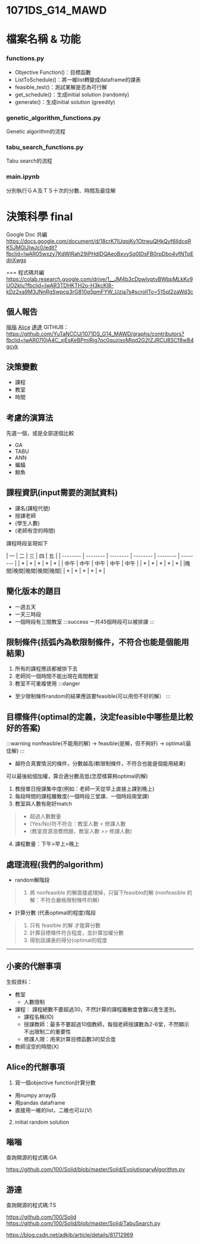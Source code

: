 # 1071DS_G14_MAWD

# 檔案名稱 & 功能

### functions.py
* Objective Function()：目標函數
* ListToSchedule()：將一維list轉變成dataframe的課表
* feasible_test()：測試某解是否為可行解
* get_schedule()：生成initial solution (randomly)
* generate()：生成initial solution (greedily)

### genetic_algorithm_functions.py
Genetic algorithm的流程

### tabu_search_functions.py
Tabu search的流程

### main.ipynb
分別執行ＧＡ及ＴＳ十次的分數、時間及最佳解

決策科學 final
===
Google Doc 共編
https://docs.google.com/document/d/18crK7lUqpjKy1OtneuQHkQyf6lldcqRK5JMGlJIwJc0/edit?fbclid=IwAR05wxzy7KdWIRah29iPHdlDQAeoBxvySg0IDsFB0rpDbo4vfNTpEdnXwgs

===
程式碼共編
https://colab.research.google.com/drive/1__JM4b3cDpwIyptyBWbpMLkKv9UO2kIu?fbclid=IwAR3TDHKTH2o-H3kcKI8-kDz2xa9M3JNnRgSwpcp3rG810q5pmFYW_Uzja7s#scrollTo=515qI2zaWd3c

## 個人報告
[嗡嗡](https://docs.google.com/presentation/d/1cyp33TGLdpBwX97b1FlG2vVIQQW1ZDWvFxHvzJoYBZI/edit?fbclid=IwAR2PdDUBbrLZk_yNjWUVX58OlgYLSj-mbWM0ARinMhdn0zgHsX1Z8fA_sL8#slide=id.p)
[Alice](https://drive.google.com/file/d/1hAR_c18il9SYq_RdQNqLzUTTR0aJlBem/view?usp=sharing)
[達達](
https://docs.google.com/presentation/d/1pKz6ZSkA0tLFegXxvCbhtDDNksZ3vhXRdw-1fvUxSwY/edit
)
GITHUB：https://github.com/YuTaNCCU/1071DS_G14_MAWD/graphs/contributors?fbclid=IwAR07l0jA4C_xjEsKeBPmiRjg7oc0quzjxoMlqd2G2tZJRCU8SCf8wB4gcvk

## 決策變數
* 課程
* 教室
* 時間

## 考慮的演算法
先選一個，或是全部逐個比較
* GA
* TABU
* ANN
* 蝙蝠
* 鯨魚



## 課程資訊(input需要的測試資料)
* 課名(課程代號)
* 授課老師
* (學生人數)
* (老師有空的時間)

課程時段呈現如下 

| 一 | 二 | 三 | 四 | 五 |
| -------- | -------- | -------- | -------- | -------- | -------- |
| * | * | * | * | * |
| 中午 | 中午 | 中午 | 中午 | 中午 |
| * | * | * | * | * |
|晚間|晚間|晚間|晚間|晚間|
| * | * | * | * | * |


## 簡化版本的題目
* 一週五天
* 一天三時段
* 一個時段有三間教室
:::success
一共45個時段可以被排課
:::

## 限制條件(括弧內為軟限制條件，不符合也能是個能用結果)
1. 所有的課程應該都被排下去
2. 老師同一個時間不能出現在兩間教室
3. 教室不可重複使用
:::danger
* 至少限制條件random的結果應該要feasible(可以用但不好的解）
:::


## 目標條件(optimal的定義，決定feasible中哪些是比較好的答案)
:::warning
nonfeasible(不能用的解) ->
 feasible(是解，但不夠好) ->
 optimal(最佳解)
:::

* 越符合真實情況的條件，分數越高(軟限制條件，不符合也能是個能用結果)

可以最後給個加權，算合適分數高低(怎麼樣算夠optimal的解)
1. 教授單日授課集中度(例如：老師一天從早上直接上課到晚上)
2. 每段時間的課程離散度(一個時段三堂課、一個時段兩堂課)
3. 教室與人數有剛好match
> * 超過人數數量
> * (Yes/No)符不符合：教室人數 < 修課人數
> * (教室資源浪費問題，教室人數 >> 修課人數)
4. 課程數量：下午>早上>晚上




## 處理流程(我們的algorithm)
* random解階段
> 1. 將 nonfeasible 的解直接處理掉，只留下feasible的解
> (nonfeasible 的解：不符合嚴格限制條件的解)

* 計算分數 (代表optimal的程度)階段
> 1. 只有 feasible 的解 才能算分數
> 1. 計算目標條件符合程度，並計算加權分數
> 1. 得到該課表的得分(optimal的程度

---


## 小麥的代辦事項
生假資料：
* 教室
    * 人數限制
* 課程：
    課程總數不要超過30，不然計算的課程離散度會難以產生差別。
    * 課程名稱(ID)
    * 授課教師：最多不要超過10個教師，每個老師授課數為2-6堂，不然顯示不出限制二的重要性
    * 修課人限：用來計算目標函數3的契合度
* 教師沒空的時間(X)

## Alice的代辦事項
1. 寫一個objective function計算分數
* 用numpy array存
* 用pandas dataframe
* 直接用一維的list，二維也可以(V)
2. initial random solution

## 嗡嗡 
查詢開源的程式碼:GA

https://github.com/100/Solid/blob/master/Solid/EvolutionaryAlgorithm.py

## 游達
查詢開源的程式碼:TS

https://github.com/100/Solid
https://github.com/100/Solid/blob/master/Solid/TabuSearch.py

https://blog.csdn.net/adkjb/article/details/81712969

